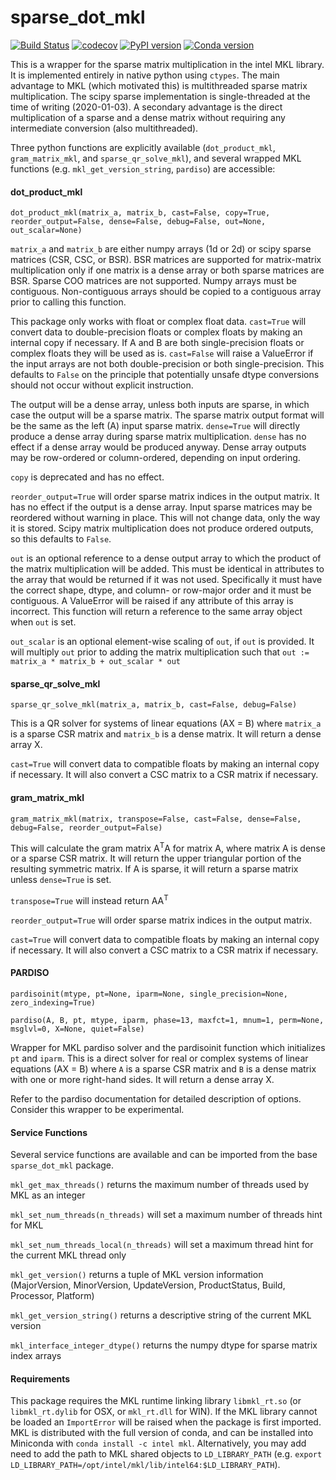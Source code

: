 # sparse_dot_mkl
[![Build Status](https://github.com/flatironinstitute/sparse_dot/actions/workflows/python-package.yml/badge.svg)](https://github.com/flatironinstitute/sparse_dot/actions/workflows/python-package.yml/)
[![codecov](https://codecov.io/gh/flatironinstitute/sparse_dot/branch/release/graph/badge.svg)](https://codecov.io/gh/flatironinstitute/sparse_dot)
[![PyPI version](https://badge.fury.io/py/sparse-dot-mkl.svg)](https://badge.fury.io/py/sparse-dot-mkl)
[![Conda version](https://anaconda.org/conda-forge/sparse_dot_mkl/badges/version.svg)](https://anaconda.org/conda-forge/sparse_dot_mkl)

This is a wrapper for the sparse matrix multiplication in the intel MKL library.
It is implemented entirely in native python using `ctypes`.
The main advantage to MKL (which motivated this) is multithreaded sparse matrix multiplication. 
The scipy sparse implementation is single-threaded at the time of writing (2020-01-03).
A secondary advantage is the direct multiplication of a sparse and a dense matrix without requiring any
intermediate conversion (also multithreaded). 

Three python functions are explicitly available (`dot_product_mkl`, `gram_matrix_mkl`, and `sparse_qr_solve_mkl`),
and several wrapped MKL functions (e.g. `mkl_get_version_string`, `pardiso`) are accessible:

#### dot_product_mkl

`dot_product_mkl(matrix_a, matrix_b, cast=False, copy=True, reorder_output=False, dense=False, debug=False, out=None, out_scalar=None)`

`matrix_a` and `matrix_b` are either numpy arrays (1d or 2d) or scipy sparse matrices (CSR, CSC, or BSR).
BSR matrices are supported for matrix-matrix multiplication only if one matrix is a dense array or both sparse matrices are BSR.
Sparse COO matrices are not supported. 
Numpy arrays must be contiguous. 
Non-contiguous arrays should be copied to a contiguous array prior to calling this 
function.

This package only works with float or complex float data.
`cast=True` will convert data to double-precision floats or complex floats by making an internal copy if necessary.
If A and B are both single-precision floats or complex floats they will be used as is.
`cast=False` will raise a ValueError if the input arrays are not both double-precision or both single-precision.
This defaults to `False` on the principle that potentially unsafe dtype conversions should not occur without explicit
instruction.

The output will be a dense array, unless both inputs are sparse, in which case the output will be a sparse matrix.
The sparse matrix output format will be the same as the left (A) input sparse matrix.
`dense=True` will directly produce a dense array during sparse matrix multiplication. 
`dense` has no effect if a dense array would be produced anyway. 
Dense array outputs may be row-ordered or column-ordered, depending on input ordering.

`copy` is deprecated and has no effect.

`reorder_output=True` will order sparse matrix indices in the output matrix. 
It has no effect if the output is a dense array.
Input sparse matrices may be reordered without warning in place. 
This will not change data, only the way it is stored.
Scipy matrix multiplication does not produce ordered outputs, so this defaults to `False`.

`out` is an optional reference to a dense output array to which the product of the matrix multiplication will be added. 
This must be identical in attributes to the array that would be returned if it was not used.
Specifically it must have the correct shape, dtype, and column- or row-major order and it must be contiguous. 
A ValueError will be raised if any attribute of this array is incorrect.
This function will return a reference to the same array object when `out` is set.

`out_scalar` is an optional element-wise scaling of `out`, if `out` is provided.
It will multiply `out` prior to adding the matrix multiplication such that 
`out := matrix_a * matrix_b + out_scalar * out`

#### sparse_qr_solve_mkl

`sparse_qr_solve_mkl(matrix_a, matrix_b, cast=False, debug=False)`

This is a QR solver for systems of linear equations (AX = B) where `matrix_a` is a sparse CSR matrix 
and `matrix_b` is a dense matrix.
It will return a dense array X.

`cast=True` will convert data to compatible floats by making an internal copy if necessary.
It will also convert a CSC matrix to a CSR matrix if necessary.

#### gram_matrix_mkl

`gram_matrix_mkl(matrix, transpose=False, cast=False, dense=False, debug=False, reorder_output=False)`

This will calculate the gram matrix A<sup>T</sup>A for matrix A, where matrix A is dense or a sparse CSR matrix.
It will return the upper triangular portion of the resulting symmetric matrix.
If A is sparse, it will return a sparse matrix unless `dense=True` is set.

`transpose=True` will instead return AA<sup>T</sup> 

`reorder_output=True` will order sparse matrix indices in the output matrix. 

`cast=True` will convert data to compatible floats by making an internal copy if necessary.
It will also convert a CSC matrix to a CSR matrix if necessary.

#### PARDISO

`pardisoinit(mtype, pt=None, iparm=None, single_precision=None, zero_indexing=True)`

`pardiso(A, B, pt, mtype, iparm, phase=13, maxfct=1, mnum=1, perm=None, msglvl=0, X=None, quiet=False)`

Wrapper for MKL pardiso solver and the pardisoinit function which initializes `pt` and `iparm`.
This is a direct solver for real or complex systems of linear equations (AX = B) where `A`
is a sparse CSR matrix and `B` is a dense matrix with one or more right-hand sides.
It will return a dense array X.

Refer to the pardiso documentation for detailed description of options.
Consider this wrapper to be experimental.

#### Service Functions

Several service functions are available and can be imported from the base `sparse_dot_mkl` package.

`mkl_get_max_threads()` returns the maximum number of threads used by MKL as an integer

`mkl_set_num_threads(n_threads)` will set a maximum number of threads hint for MKL 

`mkl_set_num_threads_local(n_threads)` will set a maximum thread hint for the current MKL thread only

`mkl_get_version()` returns a tuple of MKL version information
(MajorVersion, MinorVersion, UpdateVersion, ProductStatus, Build, Processor, Platform)

`mkl_get_version_string()` returns a descriptive string of the current MKL version

`mkl_interface_integer_dtype()` returns the numpy dtype for sparse matrix index arrays

#### Requirements

This package requires the MKL runtime linking library `libmkl_rt.so` 
(or `libmkl_rt.dylib` for OSX, or `mkl_rt.dll` for WIN).
If the MKL library cannot be loaded an `ImportError` will be raised when the package is first imported. 
MKL is distributed with the full version of conda,
and can be installed into Miniconda with `conda install -c intel mkl`.
Alternatively, you may add need to add the path to MKL shared objects to `LD_LIBRARY_PATH`
(e.g. `export LD_LIBRARY_PATH=/opt/intel/mkl/lib/intel64:$LD_LIBRARY_PATH`).
